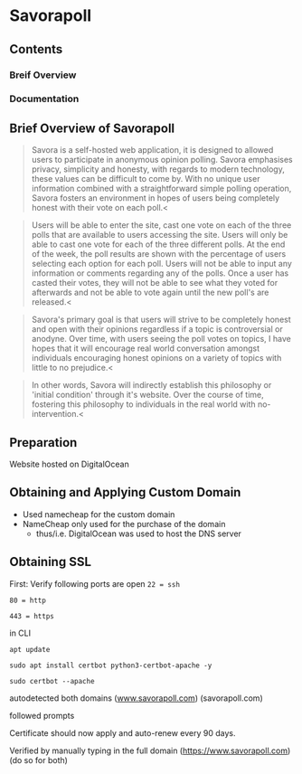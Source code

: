 # Savorapoll

## Contents

### Breif Overview
### Documentation 

## Brief Overview of Savorapoll

>Savora is a self-hosted web application, it is designed to allowed users to participate in anonymous opinion polling. Savora emphasises privacy, simplicity and honesty, with regards to modern technology, these values can be difficult to come by. With no unique user information combined with a straightforward simple polling operation, Savora fosters an environment in hopes of users being completely honest with their vote on each poll.<

>Users will be able to enter the site, cast one vote on each of the three polls that are available to users accessing the site. Users will only be able to cast one vote for each of the three different polls. At the end of the week, the poll results are shown with the percentage of users selecting each option for each poll. Users will not be able to input any information or comments regarding any of the polls. Once a user has casted their votes, they will not be able to see what they voted for afterwards and not be able to vote again until the new poll's are released.<

>Savora's primary goal is that users will strive to be completely honest and open with their opinions regardless if a topic is controversial or anodyne. Over time, with users seeing the poll votes on topics, I have hopes that it will encourage real world conversation amongst individuals encouraging honest opinions on a variety of topics with little to no prejudice.<

>In other words, Savora will indirectly establish this philosophy or 'initial condition' through it's website. Over the course of time, fostering this philosophy to individuals in the real world with no-intervention.<


## Preparation

Website hosted on DigitalOcean

## Obtaining and Applying Custom Domain

* Used namecheap for the custom domain
* NameCheap only used for the purchase of the domain
  * thus/i.e. DigitalOcean was used to host the DNS server
  

## Obtaining SSL

First: Verify following ports are open
`22 = ssh`

`80 = http`

`443 = https`

in CLI

`apt update`

`sudo apt install certbot python3-certbot-apache -y`

`sudo certbot --apache`

autodetected both domains (www.savorapoll.com) (savorapoll.com)

followed prompts 

Certificate should now apply and auto-renew every 90 days.

Verified by manually typing in the full domain (https://www.savorapoll.com) (do so for both)
